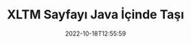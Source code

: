 ---
############################# Static ############################
layout: "auto-gen-merger"
date: 2022-10-18T12:55:59
draft: false
otherformats: pdf pps ppsx ppt pptx rtf tex vdx vsdm vsdx vssm vssx vstm vstx vsx vtx

############################# Head ############################
head_title: "XLTM Sayfayı Java İçinde Taşı"
head_description: "Belge birleştirme API'sini kullanarak Java içindeki bir XLTM belgesindeki sayfaları herhangi bir konuma taşıyın."

############################# Header ############################
title: "XLTM Sayfayı Java İçinde Taşı"
description: "XLTM Sayfasını birkaç satır Java koduyla taşıyın."
bg_image: "https://cms.admin.containerize.com/templates/aspose/App_Themes/V3/images/bg/header1.png"
bg_overlay: false
button:
    enable: true
    icon: "fas fa-arrow-down"
    label: "Ücretsiz deneme sürümünü indirin"
    link: "https://downloads.groupdocs.com/merger/java"

############################# SubMenu ############################
submenu:
    enable: true

    left:
        img_alt: "GroupDocs.Merger for Java"
        image: "https://cms.admin.containerize.com/templates/groupdocs/images/product-logos/90x90-noborder/groupdocs-merger-java.png"
        product: "GroupDocs.Merger"
        platform: "Java"

    middle:
        button:

            # button loop
            - link: "https://apireference.groupdocs.com/merger/java"
              text: "API Referansı"

            # button loop
            - link: "https://github.com/groupdocs-merger"
              text: "Kod Örnekleri"

            # button loop
            - link: "https://products.groupdocs.app/merger/family"
              text: "Canlı Demolar"

            # button loop
            - link: "https://purchase.groupdocs.com/pricing/merger/java"
              text: "fiyatlandırma"

    right:
        link_download: "https://downloads.groupdocs.com/merger"
        link_learn: "https://docs.groupdocs.com/merger/java"
        link_buy: "https://purchase.groupdocs.com"

############################# About ############################
about:
    enable: true
    title: "GroupDocs.Merger for Java API'si hakkında"
    content: |
        [GroupDocs.Merger for Java](/tr/merger/java/), PDF, Microsoft Office (Word, Excel, PowerPoint) dahil olmak üzere çok çeşitli belge formatlarını güvenli bir şekilde birleştirme ve ayırma için basit bir çözüm sunar , OneNote), OpenDocument, HTML, resimler ve diğer birçok Java uygulamasında. Kodun yalnızca birkaç satırını ekleyerek, belgelerdeki sayfaların yönünü taşıma, kaldırma, döndürme, değiştirme, çıkarma veya değiştirme gibi çeşitli belge işlemlerini gerçekleştirin. Belgeleri birleştirme API'si, sayfadaki belge yapısını, biçimlendirmeyi ve içeriği analiz etmek için belge sayfalarının görüntü olarak önizlemesini de destekler.
        
        GroupDocs.Merger API, dosya sayfası taşıma özelliklerine ihtiyaç duyan kurumsal çözümler için doğru bir seçimdir. Bu API'ler, J2SE 7.0 (1.7), J2SE 8.0 (1.8), Java 10 dahil olmak üzere tüm büyük işletim sistemlerinde ve platformlarda iyi bir şekilde desteklenir.

############################# Steps ############################
steps:
    enable: true
    title_left: "XLTM Dosya Sayfalarını Java içinde taşıyın"
    content_left: |
        [GroupDocs.Merger for Java](/tr/merger/java/), Java geliştiricilerinin birkaç kolay adımı uygulayarak bir XLTM dosyasındaki sayfaları taşımasını kolaylaştırır .
        
        * Mevcut ve yeni sayfa numaralarını belirtmek için **MoveOptions**'ı başlatın.
        * Yeni **Birleşme** örneği oluşturun ve kaynak belge yolunu yapıcı parametresi olarak iletin.
        * **movePage**'i arayın ve **MoveOptions** nesnesini iletin.
        * **kaydet**'i arayın ve sonuçtaki belgeyi kaydetmek için dosya yolunu belirtin.

    title_right: "sistem gereksinimleri"
    content_right: |
        GroupDocs.Merger for Java API'leri, tüm büyük platformlarda ve işletim sistemlerinde desteklenir. Aşağıdaki kodu çalıştırmadan önce lütfen aşağıdaki ön koşulların sisteminizde kurulu olduğundan emin olun.

        * İşletim Sistemleri: Microsoft Windows, Linux, MacOS
        * Geliştirme Ortamları: NetBeans, IntelliJ IDEA, Eclipse
        * çerçeveler: J2SE 7.0 (1.7), J2SE 8.0 (1.8), Java 10
        * GroupDocs.Merger for Java ürününün en son sürümünü [Maven}](https://repository.groupdocs.com/webapp/#/artifacts/browse/tree/General/repo/com/groupdocs/groupdocs-merger) adresinden indirin
         
    code: |
     {{% merger/additional-styles %}}
     {{< merger/code-merger title="Java örnek kodunu kullanarak XLTM dosya sayfaları nasıl taşınır">}}

        ```java    
        // GroupDocs.Merger API'sini kullanarak XLTM dosya sayfalarını taşıyın
        int pageNumber = 6;
        int newPageNumber = 1;

        // Mevcut ve yeni sayfa numaralarını belirtmek için MoveOptions sınıfını başlat
        MoveOptions moveOptions = new MoveOptions(pageNumber, newPageNumber);

        // Giriş XLTM belgesiyle Birleşmeyi Örneklendir
        Merger merger = new Merger("input.xltm");

        // movePage yöntemini çağırın ve MoveOptions nesnesini ona iletin
        merger.movePage(moveOptions);
    
        // Çıktı belgesini kaydetmek için kaydetme yöntemini çağırın ve istenen dosya yolunu iletin
        merger.save("output.xltm");
        ```
     {{< /merger/code-merger >}}

############################# Demos ############################
demos:
    enable: true
    title: "Canlı Demolar - XLTM Sayfayı Çevrimiçi Taşıyın"
    content: |
       [GroupDocs.Merger Live Demos](https://products.groupdocs.app/splitter/move-pages/xltm) web sitesini ziyaret ederek XLTM dosya sayfalarını hemen şimdi taşıyın.
       Canlı demo aşağıdaki avantajlara sahiptir.
        
############################# About Formats ############################
about_formats:
    enable: true

############################# More Formats ############################
more_formats:
    enable: true
    title: "Diğer Belge Biçimlerinin Sayfalarını Taşı"
    content: |
        Java, dosya biçimleri ve resimler için birleştirme ve bölme API'sini belgeler. Popüler dosya biçimlerinden bazılarını aşağıda belirtildiği gibi taşıyın.

############################# Back to top ###############################
back_to_top:
    enable: true
---